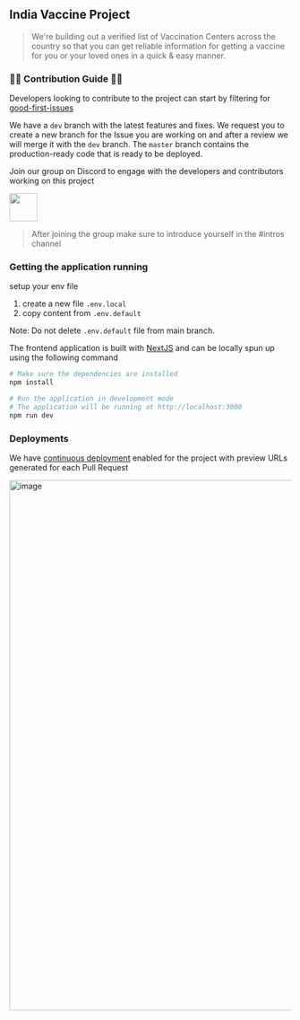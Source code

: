 ## India Vaccine Project

> We're building out a verified list of Vaccination Centers across the country so that you can get reliable information for getting a vaccine for you or your loved ones in a quick & easy manner.

### 👩‍💻 Contribution Guide 👨‍💻

Developers looking to contribute to the project can start by filtering for [good-first-issues](https://github.com/IndiaVaccineIN/india-vaccine-frontend/issues?q=is%3Aopen+is%3Aissue+label%3A%22good+first+issue%22)

We have a `dev` branch with the latest features and fixes. We request you to create a new branch for the Issue you are working on and after a review we will merge it with the `dev` branch. The `master` branch contains the production-ready code that is ready to be deployed.

Join our group on Discord to engage with the developers and contributors working on this project

<img height="50px" src="https://raw.githubusercontent.com/IndiaVaccineIN/india-vaccine-frontend/master/public/assets/join_discord.svg"/>

> After joining the group make sure to introduce yourself in the #intros channel

### Getting the application running

setup your env file

1. create a new file `.env.local`
2. copy content from `.env.default`

Note: Do not delete `.env.default` file from main branch.

The frontend application is built with [NextJS](https://nextjs.org) and can be locally spun up using the following command

```bash
# Make sure the dependencies are installed
npm install

# Run the application in development mode
# The application will be running at http://localhost:3000
npm run dev
```

### Deployments

We have [continuous deployment](https://vercel.com/docs/git/vercel-for-github) enabled for the project with preview URLs generated for each Pull Request

<img width="945" alt="image" src="https://user-images.githubusercontent.com/27439197/116805110-adadbb00-ab41-11eb-9950-747c31a7d57b.png">
